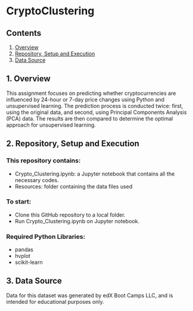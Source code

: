 # CryptoClustering

## Contents
1. [Overview](#1-overview)
2. [Repository, Setup and Execution](#2-repository-setup-and-execution)
3. [Data Source](#3-data-source)


## 1. Overview

This assignment focuses on predicting whether cryptocurrencies are influenced by 24-hour or 7-day price changes using Python and unsupervised learning. The prediction process is conducted twice: first, using the original data, and second, using Principal Components Analysis (PCA) data. The results are then compared to determine the optimal approach for unsupervised learning.


## 2. Repository, Setup and Execution

### This repository contains:
- Crypto_Clustering.ipynb: a Jupyter notebook that contains all the necessary codes.
- Resources: folder containing the data files used

### To start: 
- Clone this GitHub repository to a local folder.
- Run Crypto_Clustering.ipynb on Jupyter notebook.

### Required Python Libraries:
- pandas
- hvplot
- scikit-learn

## 3. Data Source
Data for this dataset was generated by edX Boot Camps LLC, and is intended for educational purposes only.
